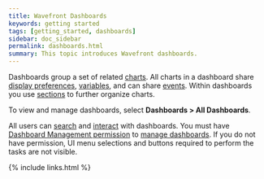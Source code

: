 ```yaml
---
title: Wavefront Dashboards
keywords: getting started
tags: [getting_started, dashboards]
sidebar: doc_sidebar
permalink: dashboards.html
summary: This topic introduces Wavefront dashboards.
---
```


Dashboards group a set of related [charts](charts). All charts in a dashboard share [display
preferences](#prefs), [variables](dashboards_variables), and can share [events](events_charts#dashboards_events). Within
dashboards you use [sections](#sections) to further organize charts.

To view and manage dashboards, select **Dashboards > All Dashboards**.

All users can [search](dashboards_searching) and [interact](dashboards_interacting) with dashboards. You must have [Dashboard Management permission](permissions) to [manage dashboards](dashboards_managing). If you do not have permission, UI menu selections and buttons required to perform the tasks are not visible.

{% include links.html %}
